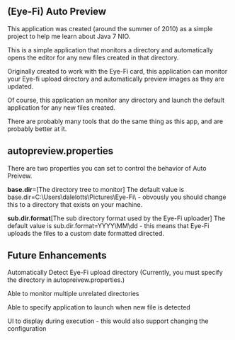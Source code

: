 (Eye-Fi) Auto Preview
--------------

This application was created (around the summer of 2010) as a simple project to help me learn about Java 7 NIO.

This is a simple application that monitors a directory and automatically opens the editor for any new files created in that directory.

Originally created to work with the Eye-Fi card, this application can monitor your Eye-fi upload directory and automatically preview images as they are updated.

Of course, this application an monitor any directory and launch the default application for any new files created.

There are probably many tools that do the same thing as this app, and are probably better at it.

autopreview.properties
-------
There are two properties you can set to control the behavior of Auto Preivew.

__base.dir__=[The directory tree to monitor]
The default value is base.dir=C:\\Users\\dalelotts\\Pictures\\Eye-Fi\\ - obvously you should change this to a directory that exists on your machine.

__sub.dir.format__[The sub directory format used by the Eye-Fi uploader]
The default value is sub.dir.format=YYYY\\MM\\dd - this means that Eye-Fi uploads the files to a custom date formatted directed.


Future Enhancements
-----
Automatically Detect Eye-Fi upload directory (Currently, you must specify the directory in autopreivew.properties.)

Able to monitor multiple unrelated directories

Able to specify application to launch when new file is detected

UI to display during execution - this would also support changing the configuration

